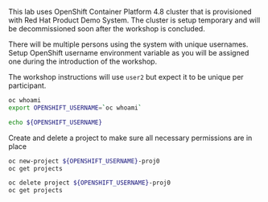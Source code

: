 This lab uses OpenShift Container Platform 4.8 cluster that is provisioned with Red Hat Product Demo System. The cluster is setup temporary and will be decommissioned soon after the workshop is concluded.

There will be multiple persons using the system with unique usernames. Setup OpenShift username environment variable as you will be assigned one during the introduction of the workshop.

The workshop instructions will use `user2` but expect it to be unique per participant.

```bash
oc whoami
export OPENSHIFT_USERNAME=`oc whoami`

echo ${OPENSHIFT_USERNAME}
```

Create and delete a project to make sure all necessary permissions are in place

```bash
oc new-project ${OPENSHIFT_USERNAME}-proj0
oc get projects

oc delete project ${OPENSHIFT_USERNAME}-proj0
oc get projects
```
